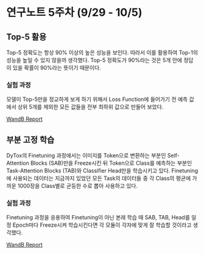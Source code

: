 # 연구노트 5주차 (9/29 - 10/5)
## Top-5 활용
Top-5 정확도는 항상 90% 이상의 높은 성능을 보인다. 따라서 이를 활용하여 Top-1의 성능을 높일 수 있지 않을까 생각했다. Top-5 정확도가 90%라는 것은 5개 안에 정답이 있을 확률이 90%라는 뜻이기 때문이다.

### 실험 과정
모델이 Top-5만을 정교하게 보게 하기 위해서 Loss Function에 들어가기 전 예측 값에서 상위 5개를 제외한 모든 값들을 전부 최하위 값으로 만들어 보았다.

[WandB Report](https://api.wandb.ai/links/oso0310/848pli0j)

## 부분 고정 학습
DyTox의 Finetuning 과정에서는 이미지를 Token으로 변환하는 부분인 Self-Attention Blocks (SAB)만을 Freeze시킨 뒤 Token으로 Class를 예측하는 부분인 Task-Attention Blocks (TAB)와 Classifier Head만을 학습시키고 있다. Finetuning에 사용되는 데이터는 지금까지 있었던 모든 Task의 데이터들 중 각 Class의 평균에 가까운 1000장을 Class별로 균등한 수로 뽑아 사용하고 있다.

### 실험 과정
Finetuning 과정을 응용하여 Finetuning이 아닌 본래 학습 때 SAB, TAB, Head를 일정 Epoch마다 Freeze시켜 학습시킨다면 각 모듈이 각자에 맞게 잘 학습할 것이라고 생각했다.

[WandB Report](https://api.wandb.ai/links/oso0310/k0zog2nn)

